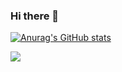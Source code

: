 ### Hi there 👋

<!--
**Gumball9/Gumball9** is a ✨ _special_ ✨ repository because its `README.md` (this file) appears on your GitHub profile.

Here are some ideas to get you started:

- 🔭 I’m currently working on ...
- 🌱 I’m currently learning ...
- 👯 I’m looking to collaborate on ...
- 🤔 I’m looking for help with ...
- 💬 Ask me about ...
- 📫 How to reach me: ...
- 😄 Pronouns: ...
- ⚡ Fun fact: ...
-->
[![Anurag's GitHub stats](https://github-readme-stats.vercel.app/api?username=Gumball9)](https://github.com/anuraghazra/github-readme-stats)

<img src="https://github-readme-stats.vercel.app/api/top-langs?username=Gumball9"/>
